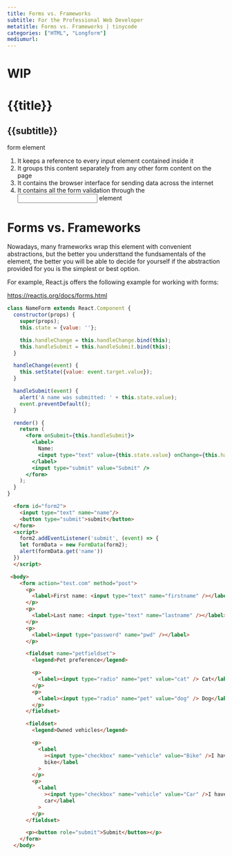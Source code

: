 ```yaml
---
title: Forms vs. Frameworks
subtitle: For the Professional Web Developer
metatitle: Forms vs. Frameworks | tinycode 
categories: ["HTML", "Longform"]
mediumurl: 
---
```


# WIP
# {{title}}
## {{subtitle}}

form element
1. It keeps a reference to every input element contained inside it
2. It groups this content separately from any other form content on the page
3. It contains the browser interface for sending data across the internet
4. It contains all the form validation through the <input> element


# Forms vs. Frameworks

Nowadays, many frameworks wrap this element with convenient abstractions, but the better you understtand the fundsamentals of the element, the better you will be able to decide for yourself if the abstraction provided for you is the simplest or best option.

For example, React.js offers the following example for working with forms:

https://reactjs.org/docs/forms.html

```jsx
class NameForm extends React.Component {
  constructor(props) {
    super(props);
    this.state = {value: ''};

    this.handleChange = this.handleChange.bind(this);
    this.handleSubmit = this.handleSubmit.bind(this);
  }

  handleChange(event) {
    this.setState({value: event.target.value});
  }

  handleSubmit(event) {
    alert('A name was submitted: ' + this.state.value);
    event.preventDefault();
  }

  render() {
    return (
      <form onSubmit={this.handleSubmit}>
        <label>
          Name:
          <input type="text" value={this.state.value} onChange={this.handleChange} />
        </label>
        <input type="submit" value="Submit" />
      </form>
    );
  }
}
```


```html
  <form id="form2">
    <input type="text" name="name"/>
    <button type="submit">submit</button>
  </form>
  <script>
    form2.addEventListener('submit', (event) => {
    let formData = new FormData(form2);
    alert(formData.get('name'))
  })
  </script>
```










```html
 <body>
    <form action="test.com" method="post">
      <p>
        <label>First name: <input type="text" name="firstname" /></label>
      </p>
      <p>
        <label>Last name: <input type="text" name="lastname" /></label>
      </p>
      <p>
        <label><input type="password" name="pwd" /></label>
      </p>

      <fieldset name="petfieldset">
        <legend>Pet preference</legend>

        <p>
          <label><input type="radio" name="pet" value="cat" /> Cat</label>
        </p>
        <p>
          <label><input type="radio" name="pet" value="dog" /> Dog</label>
        </p>
      </fieldset>

      <fieldset>
        <legend>Owned vehicles</legend>

        <p>
          <label
            ><input type="checkbox" name="vehicle" value="Bike" />I have a
            bike</label
          >
        </p>
        <p>
          <label
            ><input type="checkbox" name="vehicle" value="Car" />I have a
            car</label
          >
        </p>
      </fieldset>

      <p><button role="submit">Submit</button></p>
    </form>
  </body>
  ```



